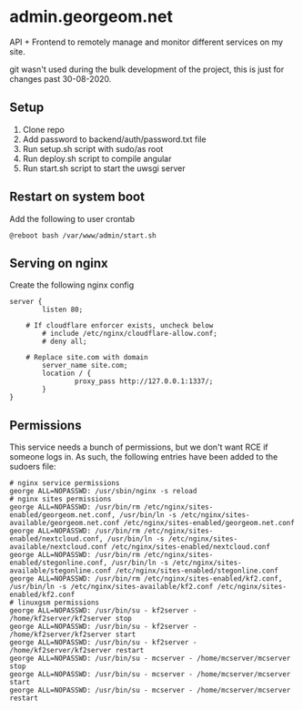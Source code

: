 # admin.georgeom.net
API + Frontend to remotely manage and monitor different services on my site.

git wasn't used during the bulk development of the project, this is just for changes past 30-08-2020.

## Setup
1) Clone repo
2) Add password to backend/auth/password.txt file
3) Run setup.sh script with sudo/as root
4) Run deploy.sh script to compile angular
5) Run start.sh script to start the uwsgi server

## Restart on system boot
Add the following to user crontab
```
@reboot bash /var/www/admin/start.sh
```

## Serving on nginx
Create the following nginx config
```
server {
        listen 80;

	# If cloudflare enforcer exists, uncheck below
        # include /etc/nginx/cloudflare-allow.conf;
        # deny all;

	# Replace site.com with domain
        server_name site.com;
        location / {
                proxy_pass http://127.0.0.1:1337/;
        }
}
```

## Permissions
This service needs a bunch of permissions, but we don't want RCE if someone logs in. As such, the following entries have been added to the sudoers file:
```
# nginx service permissions
george ALL=NOPASSWD: /usr/sbin/nginx -s reload
# nginx sites permissions
george ALL=NOPASSWD: /usr/bin/rm /etc/nginx/sites-enabled/georgeom.net.conf, /usr/bin/ln -s /etc/nginx/sites-available/georgeom.net.conf /etc/nginx/sites-enabled/georgeom.net.conf
george ALL=NOPASSWD: /usr/bin/rm /etc/nginx/sites-enabled/nextcloud.conf, /usr/bin/ln -s /etc/nginx/sites-available/nextcloud.conf /etc/nginx/sites-enabled/nextcloud.conf
george ALL=NOPASSWD: /usr/bin/rm /etc/nginx/sites-enabled/stegonline.conf, /usr/bin/ln -s /etc/nginx/sites-available/stegonline.conf /etc/nginx/sites-enabled/stegonline.conf
george ALL=NOPASSWD: /usr/bin/rm /etc/nginx/sites-enabled/kf2.conf, /usr/bin/ln -s /etc/nginx/sites-available/kf2.conf /etc/nginx/sites-enabled/kf2.conf
# linuxgsm permissions
george ALL=NOPASSWD: /usr/bin/su - kf2server - /home/kf2server/kf2server stop
george ALL=NOPASSWD: /usr/bin/su - kf2server - /home/kf2server/kf2server start
george ALL=NOPASSWD: /usr/bin/su - kf2server - /home/kf2server/kf2server restart
george ALL=NOPASSWD: /usr/bin/su - mcserver - /home/mcserver/mcserver stop
george ALL=NOPASSWD: /usr/bin/su - mcserver - /home/mcserver/mcserver start
george ALL=NOPASSWD: /usr/bin/su - mcserver - /home/mcserver/mcserver restart
```
